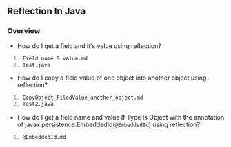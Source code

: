 ## Reflection In Java
### Overview
- How do I get a field and it's value using reflection?
```markdown
  1. Field name & value.md
  2. Test.java
 ```
 
 - How do I copy a field value of one object into another object using reflection?
```markdown
  1. CopyObject_FiledValue_another_object.md
  2. Test2.java
 ```

- How do I get a field name and value If Type Is Object with the annotation of javax.persistence.EmbeddedId(`@EmbeddedId`) using reflection?
```markdown
  1. @EmbeddedId.md
  
 ```


